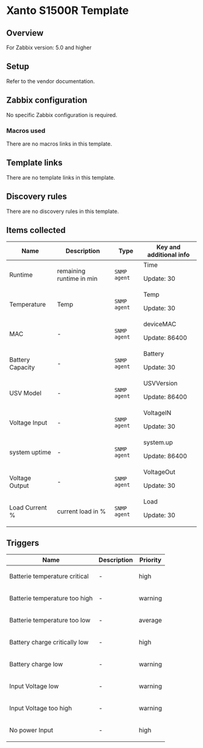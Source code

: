 # Xanto S1500R Template

## Overview

For Zabbix version: 5.0 and higher

## Setup

Refer to the vendor documentation.

## Zabbix configuration

No specific Zabbix configuration is required.

### Macros used

There are no macros links in this template.

## Template links

There are no template links in this template.

## Discovery rules

There are no discovery rules in this template.

## Items collected

|Name|Description|Type|Key and additional info|
|----|-----------|----|----|
|Runtime|<p>remaining runtime in min</p>|`SNMP agent`|Time<p>Update: 30</p>|
|Temperature|<p>Temp</p>|`SNMP agent`|Temp<p>Update: 30</p>|
|MAC|<p>-</p>|`SNMP agent`|deviceMAC<p>Update: 86400</p>|
|Battery Capacity|<p>-</p>|`SNMP agent`|Battery<p>Update: 30</p>|
|USV Model|<p>-</p>|`SNMP agent`|USVVersion<p>Update: 86400</p>|
|Voltage Input|<p>-</p>|`SNMP agent`|VoltageIN<p>Update: 30</p>|
|system uptime|<p>-</p>|`SNMP agent`|system.up<p>Update: 86400</p>|
|Voltage Output|<p>-</p>|`SNMP agent`|VoltageOut<p>Update: 30</p>|
|Load Current %|<p>current load in %</p>|`SNMP agent`|Load<p>Update: 30</p>|
## Triggers

|Name|Description|Priority|
|----|-----------|----|
|Batterie temperature critical|<p>-</p>|high|
|Batterie temperature too high|<p>-</p>|warning|
|Batterie temperature too low|<p>-</p>|average|
|Battery charge critically low|<p>-</p>|high|
|Battery charge low|<p>-</p>|warning|
|Input Voltage low|<p>-</p>|warning|
|Input Voltage too high|<p>-</p>|warning|
|No power Input|<p>-</p>|high|
